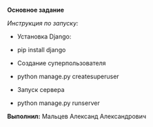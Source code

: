 **Основное задание**

*Инструкция по запуску:*

* Установка Django:
 
* pip install django

* Создание суперпользователя

* python manage.py createsuperuser

* Запуск сервера

* python manage.py runserver

**Выполнил:** Мальцев Александ Александрович
